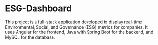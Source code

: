 # ESG-Dashboard
This project is a full-stack application developed to display real-time Environmental, Social, and Governance (ESG) metrics for companies. It uses Angular for the frontend, Java with Spring Boot for the backend, and MySQL for the database.
